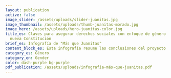 ```yaml
---
layout: publication
active: false
image_slider: /assets/uploads/slider-juanitas.jpg
image_thumbnail: /assets/uploads/thumb-juanitas-morado.jpg
image_hero: /assets/uploads/hero-juanitas-color.jpg
title_es: Claves para asegurar derechos sociales con enfoque de género en la
  nueva Constitución
brief_es: Infografía de "Más que Juanitas"
content_block_es: Esta infografía resume las conclusiones del proyecto "Más que Juanitas".
category_es: Género
category_en: Gender
color: dash-purple bg-purple
pdf_publication: /assets/uploads/infografia-más-que-juanitas.pdf
---
```

